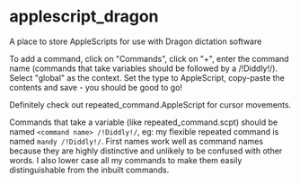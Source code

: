 # applescript_dragon
A place to store AppleScripts for use with Dragon dictation software

To add a command, click on "Commands", click on "+", enter the command name (commands that take variables should be followed by a /!Diddly!/). Select "global" as the context.
Set the type to AppleScript, copy-paste the contents and save - you should be good to go!

Definitely check out repeated\_command.AppleScript for cursor movements.

Commands that take a variable (like repeated\_command.scpt) should be named `<command name> /!Diddly!/`, eg: my flexible repeated command is named `mandy /!Diddly!/`. First names work well as command names because they are highly distinctive and unlikely to be confused with other words. I also  lower case all my commands to make them easily distinguishable from the inbuilt commands.
